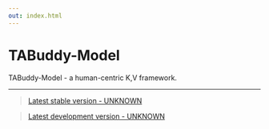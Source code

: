 ```yaml
---
out: index.html
---
```


TABuddy-Model
=============

TABuddy-Model - a human-centric K,V framework.

<hr/>

> [Latest stable version - UNKNOWN]($stable$)

> [Latest development version - UNKNOWN]($development$)

